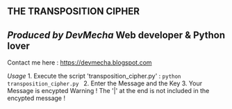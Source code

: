 THE TRANSPOSITION CIPHER
------------------------

_Produced by DevMecha_ Web developer & Python lover
----------------------------------------------------
Contact me here : https://devmecha.blogspot.com

_Usage_
    1. Execute the script 'transposition_cipher.py' :
    ```
    python transposition_cipher.py 
    ```
    2. Enter the Message and the Key
    3. Your Message is encypted
	Warning ! The '|' at the end is not included in the encypted message !
	